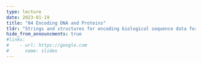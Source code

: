 ```yaml
---
type: lecture
date: 2023-01-19
title: "04 Encoding DNA and Proteins"
tldr: "Strings and structures for encoding biological sequence data for computation"
hide_from_announcments: true
#links: 
#    - url: https://google.com
#      name: slides
---
```

